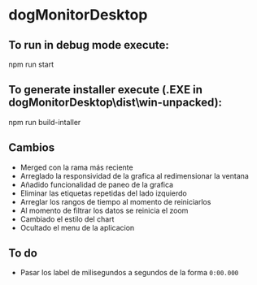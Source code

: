 # dogMonitorDesktop

## To run in debug mode execute:
 npm run start


## To generate installer execute (.EXE in dogMonitorDesktop\dist\win-unpacked):
npm run build-intaller

## Cambios
- Merged con la rama más reciente
- Arreglado la responsividad de la grafica al redimensionar la ventana
- Añadido funcionalidad de paneo de la grafica
- Eliminar las etiquetas repetidas del lado izquierdo
- Arreglar los rangos de tiempo al momento de reiniciarlos
- Al momento de filtrar los datos se reinicia el zoom
- Cambiado el estilo del chart
- Ocultado el menu de la aplicacion

## To do
- Pasar los label de milisegundos a segundos de la forma `0:00.000`


